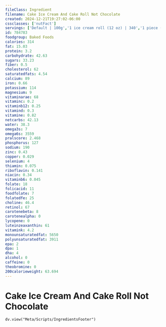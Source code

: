 ```yaml
---
fileClass: Ingredient
filename: Cake Ice Cream And Cake Roll Not Chocolate
created: 2024-12-21T19:27:02-06:00
cssclasses: ['nutFact']
servings: ['Default | 100g','1 ice cream roll (12 oz) | 340','1 piece (1/10 of roll) | 34','1 cubic inch | 10','1 cup | 138']
id: 784783
foodgroup: Baked Foods
calories: 314
fat: 15.03
protein: 3.2
carbohydrate: 42.63
sugars: 33.23
fiber: 0.5
cholesterol: 62
saturatedfats: 4.54
calcium: 89
iron: 0.66
potassium: 114
magnesium: 9
vitaminarae: 68
vitaminc: 0.2
vitaminb12: 0.25
vitamind: 0.3
vitamine: 0.82
netcarbs: 42.13
water: 38.3
omega3s: 7
omega6s: 3559
pralscore: 2.468
phosphorus: 127
sodium: 190
zinc: 0.43
copper: 0.029
selenium: 4
thiamin: 0.075
riboflavin: 0.141
niacin: 0.34
vitaminb6: 0.045
folate: 18
folicacid: 11
foodfolate: 7
folatedfe: 25
choline: 46.4
retinol: 67
carotenebeta: 8
carotenealpha: 0
lycopene: 0
luteinzeaxanthin: 61
vitamink: 4.2
monounsaturatedfat: 5650
polyunsaturatedfat: 3911
epa: 2
dpa: 1
dha: 4
alcohol: 0
caffeine: 0
theobromine: 0
200calorieweight: 63.694
---
```


# Cake Ice Cream And Cake Roll Not Chocolate

```dataviewjs
dv.view("Meta/Scripts/IngredientsFooter")
```